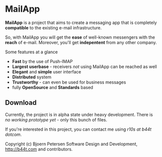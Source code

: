 MailApp
================================================================================

**MailApp** is a project that aims to create a messaging app that is completely
**compatible** to the existing e-mail infrastructure.

So, with MailApp you will get the **ease** of well-known messengers with the
**reach** of e-mail. Moreover, you'll get **indepentent** from any other
company.

Some features at a glance

- **Fast** by the use of Push-IMAP
- **Largest userbase** - receivers _not_ using MailApp can be reached as well
- **Elegant** and **simple** user interface
- **Distributed** system
- **Trustworthy** - can even be used for business messages
- fully **OpenSource** and **Standards** based


Download
--------------------------------------------------------------------------------

Currently, the project is in alpha state under heavy development.  There is 
_no working prototype yet_ - only this bunch of files.

If you're interested in this project, you can contact me using 
_r10s at b44t dotcom_.


Copyright (c) Bjoern Petersen Software Design and Development,
http://b44t.com and contributors.
